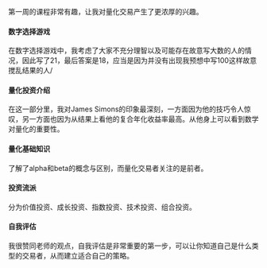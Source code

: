 第一周的课程非常有趣，让我对量化交易产生了更浓厚的兴趣。



#### 数字选择游戏



在数字选择游戏中，我考虑了大家不充分理智以及可能存在故意写大数的人的情况，因此写了21，最后答案是18，应当是因为并没有出现我预想中写100这样故意搅乱结果的人/



#### 量化投资介绍



在这一部分里，我对James Simons的印象最深刻，一方面因为他的技巧令人惊叹，另一方面也因为从结果上看他的复合年化收益率最高。从他身上可以看到数学对量化的重要性。



#### 量化基础知识



了解了alpha和beta的概念与区别，而量化交易者关注的是前者。



#### 投资流派



分为价值投资、成长投资、指数投资、技术投资、组合投资。



#### 自我评估



我很赞同老师的观点，自我评估是非常重要的第一步，可以让你知道自己是什么类型的交易者，从而建立适合自己的策略。